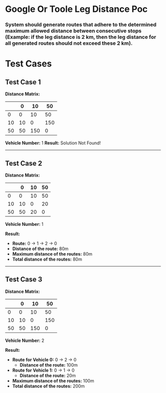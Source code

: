 # Google Or Toole Leg Distance Poc

### System should generate routes that adhere to the determined maximum allowed distance between consecutive stops (Example: if the leg distance is 2 km, then the leg distance for all generated routes should not exceed these 2 km).


# Test Cases

## Test Case 1

**Distance Matrix:**

|     | 0  | 10 | 50 |
|-----|----|----|----|
| 0   | 0  | 10 | 50 |
| 10  | 10 | 0  | 150|
| 50  | 50 | 150| 0  |

**Vehicle Number:** 1
**Result:** Solution Not Found!

---

## Test Case 2

**Distance Matrix:**

|     | 0  | 10 | 50 |
|-----|----|----|----|
| 0   | 0  | 10 | 50 |
| 10  | 10 | 0  | 20 |
| 50  | 50 | 20 | 0  |

**Vehicle Number:** 1

**Result:**
- **Route:** 0 -> 1 -> 2 -> 0
- **Distance of the route:** 80m
- **Maximum distance of the routes:** 80m
- **Total distance of the routes:** 80m

---

## Test Case 3

**Distance Matrix:**

|     | 0  | 10 | 50 |
|-----|----|----|----|
| 0   | 0  | 10 | 50 |
| 10  | 10 | 0  | 150|
| 50  | 50 | 150| 0  |

**Vehicle Number:** 2

**Result:**

- **Route for Vehicle 0:** 0 -> 2 -> 0
  - **Distance of the route:** 100m
- **Route for Vehicle 1:** 0 -> 1 -> 0
  - **Distance of the route:** 20m
- **Maximum distance of the routes:** 100m
- **Total distance of the routes:** 200m
